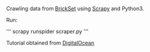 Crawling data from [BrickSet](https://brickset.com/sets/year-2018) using
[Scrapy](https://scrapy.org/) and Python3.

Run:

'''
scrapy runspider scraper.py
'''



Tutorial obtained from [DigitalOcean](https://www.digitalocean.com/community/tutorials/como-fazer-crawling-em-uma-pagina-web-com-scrapy-e-python-3-pt)
